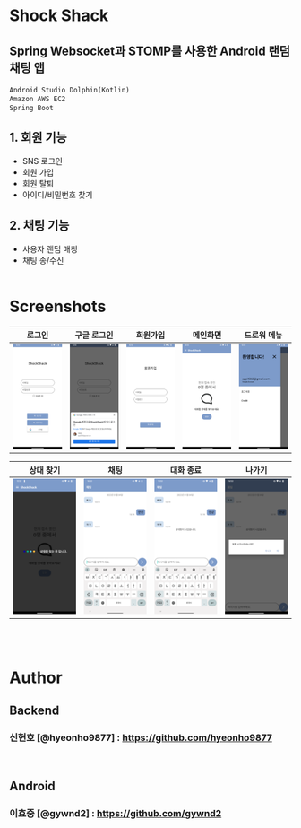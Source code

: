 # Shock Shack
## Spring Websocket과 STOMP를 사용한 Android 랜덤 채팅 앱

    Android Studio Dolphin(Kotlin)
    Amazon AWS EC2
    Spring Boot
## 1. 회원 기능
 - SNS 로그인
 - 회원 가입
 - 회원 탈퇴
 - 아이디/비밀번호 찾기

## 2. 채팅 기능
 - 사용자 랜덤 매칭
 - 채팅 송/수신
<br><br>
 # Screenshots

| 로그인 | 구글 로그인 | 회원가입 | 메인화면 | 드로워 메뉴 |
|:---:|:---:|:---:|:---:|:---:|
|  ![login](/img/login.png) | ![google](/img/google%20signin.png) | ![signup](/img/signup.png) |  ![main](/img/main.png) | ![drawer](/img/drawer.png) |

| 상대 찾기 | 채팅 | 대화 종료 | 나가기 |
|:---:|:---:|:---:|:---:|
| ![enqueue](/img/enqueue.png) |  ![chat](/img/chat.png) | ![opponent_left](/img/opponent_left.png) | ![exit](/img/exit.png) |


<br><br>
# Author
## Backend 
### 신현호 [@hyeonho9877] : https://github.com/hyeonho9877
<br>

## Android 
### 이효중 [@gywnd2] : https://github.com/gywnd2